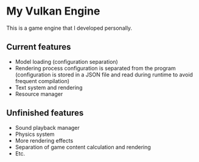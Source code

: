 
# My Vulkan Engine

This is a game engine that I developed personally.


## Current features


- Model loading (configuration separation)
- Rendering process configuration is separated from the program (configuration is stored in a JSON file and read during runtime to avoid frequent compilation)
- Text system and rendering
- Resource manager

## Unfinished features
- Sound playback manager
- Physics system
- More rendering effects
- Separation of game content calculation and rendering
- Etc.
